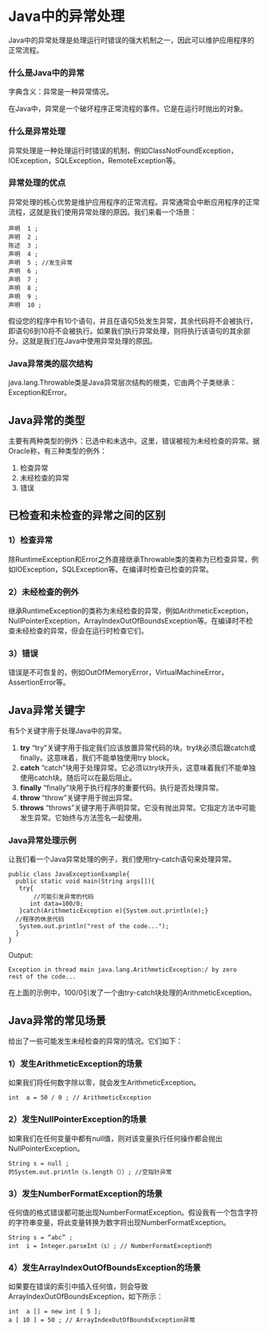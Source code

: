 # Java中的异常处理

Java中的异常处理是处理运行时错误的强大机制之一，因此可以维护应用程序的正常流程。

### 什么是Java中的异常
字典含义：异常是一种异常情况。

在Java中，异常是一个破坏程序正常流程的事件。它是在运行时抛出的对象。

### 什么是异常处理
异常处理是一种处理运行时错误的机制，例如ClassNotFoundException，IOException，SQLException，RemoteException等。

### 异常处理的优点
异常处理的核心优势是维护应用程序的正常流程。异常通常会中断应用程序的正常流程，这就是我们使用异常处理的原因。我们来看一个场景：
```
声明  1 ;  
声明  2 ;  
陈述  3 ;  
声明  4 ;  
声明  5 ; //发生异常  
声明  6 ;  
声明  7 ;  
声明  8 ;  
声明  9 ;  
声明  10 ;  
```
假设您的程序中有10个语句，并且在语句5处发生异常，其余代码将不会被执行，即语句6到10将不会被执行。如果我们执行异常处理，则将执行该语句的其余部分。这就是我们在Java中使用异常处理的原因。

### Java异常类的层次结构
java.lang.Throwable类是Java异常层次结构的根类，它由两个子类继承：Exception和Error。


## Java异常的类型
主要有两种类型的例外：已选中和未选中。这里，错误被视为未经检查的异常。据Oracle称，有三种类型的例外：

1. 检查异常
2. 未经检查的异常
3. 错误


## 已检查和未检查的异常之间的区别
### 1）检查异常
除RuntimeException和Error之外直接继承Throwable类的类称为已检查异常，例如IOException，SQLException等。在编译时检查已检查的异常。

### 2）未经检查的例外
继承RuntimeException的类称为未经检查的异常，例如ArithmeticException，NullPointerException，ArrayIndexOutOfBoundsException等。在编译时不检查未经检查的异常，但会在运行时检查它们。

### 3）错误
错误是不可恢复的，例如OutOfMemoryError，VirtualMachineError，AssertionError等。

## Java异常关键字
有5个关键字用于处理Java中的异常。
1. **try**	“try”关键字用于指定我们应该放置异常代码的块。try块必须后跟catch或finally。这意味着，我们不能单独使用try block。
2. **catch**	“catch”块用于处理异常。它必须以try块开头，这意味着我们不能单独使用catch块。随后可以在最后阻止。
3. **finally**	“finally”块用于执行程序的重要代码。执行是否处理异常。
4. **throw**	“throw”关键字用于抛出异常。
5. **throws**	“throws”关键字用于声明异常。它没有抛出异常。它指定方法中可能发生异常。它始终与方法签名一起使用。

### Java异常处理示例
让我们看一个Java异常处理的例子，我们使用try-catch语句来处理异常。
```
public class JavaExceptionExample{  
  public static void main(String args[]){  
   try{  
       //可能引发异常的代码 
      int data=100/0;  
   }catch(ArithmeticException e){System.out.println(e);}  
  //程序的休息代码    
   System.out.println("rest of the code...");  
  }  
}  
```
Output:
```
Exception in thread main java.lang.ArithmeticException:/ by zero
rest of the code...
```
在上面的示例中，100/0引发了一个由try-catch块处理的ArithmeticException。

## Java异常的常见场景
给出了一些可能发生未经检查的异常的情况。它们如下：

### 1）发生ArithmeticException的场景
如果我们将任何数字除以零，就会发生ArithmeticException。
```
int  a = 50 / 0 ; // ArithmeticException  
```
### 2）发生NullPointerException的场景
如果我们在任何变量中都有null值，则对该变量执行任何操作都会抛出NullPointerException。
```
String s = null ;  
的System.out.println（s.length（））; //空指针异常  
```

### 3）发生NumberFormatException的场景
任何值的格式错误都可能出现NumberFormatException。假设我有一个包含字符的字符串变量，将此变量转换为数字将出现NumberFormatException。
```
String s = “abc” ;  
int  i = Integer.parseInt（s）; // NumberFormatException的  
```

### 4）发生ArrayIndexOutOfBoundsException的场景
如果要在错误的索引中插入任何值，则会导致ArrayIndexOutOfBoundsException，如下所示：
```
int  a [] = new int [ 5 ];   
a [ 10 ] = 50 ; // ArrayIndexOutOfBoundsException异常  
```